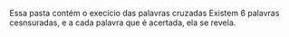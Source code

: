 Essa pasta contém o execício das palavras cruzadas
Existem 6 palavras cesnsuradas, e a cada palavra que é acertada, ela se revela.